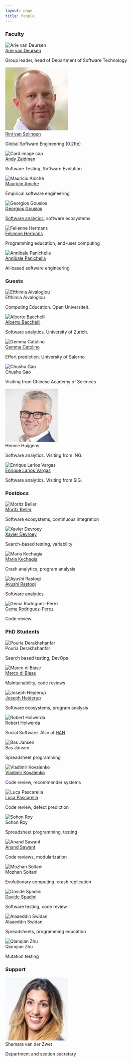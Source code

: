 ```yaml
---
layout: page
title: People
---
```


### Faculty

 <div class="card-deck">
  <div class="card d-block">
    <img class="card-img-top" src="https://avatars2.githubusercontent.com/u/220701?v=4" alt="Arie van Deursen">
    <div class="card-body">
      <div class="card-title"><a href="https://avandeursen.com">Arie van Deursen</a></div>
      <p class="card-text">Group leader, head of Department of Software Technology</p>
    </div>
    <div class="card-footer bg-transparent border-success">
      <a href="https://twitter.com/avandeursen" title="Twitter"><i class="fab fa-twitter"></i></a>
      <a href="https://github.com/avandeursen" title="GitHub"><i class="fab fa-github"></i></a>
      <a href="https://stackoverflow.com/users/165292/avandeursen" title="StackOverflow"><i class="fab fa-stack-overflow"></i></a>
      <!--
      <a href="https://nl.linkedin.com/in/avandeursen" title="LinkedIn"><i class="fab fa-linkedin"></i></a>
    -->
      <a href="https://speakerdeck.com/avandeursen" title="Presentations"><i class="fab fa-slideshare"></i></a>
      <a href="https://scholar.google.nl/citations?user=jjCkWXgAAAAJ" title="Google Scholar"><i class="ai ai-google-scholar-square"></i></a>
      <a href="https://pure.tudelft.nl/portal/en/persons/a-van-deursen(949eb2cc-4db0-4f33-bd56-13425fa5c24a)/publications.html?pageSize=all&page=0" title="Publications"><i class="fas fa-edit"></i></a>
    </div>
  </div>

  <div class="card d-block">
    <img class="card-img-top" src="img/rini-van-solingen.jpeg" alt="Rini van Solingen">
    <div class="card-body">
      <div class="card-title"><a href="http://www.rinivansolingen.nl/">Rini van Solingen</a></div>
      <p class="card-text">Global Software Engineering (0.2fte) </p>
    </div>
    <div class="card-footer bg-transparent border-success">
      <a href="https://twitter.com/solingen" title="Twitter"><i class="fab fa-twitter"></i></a>
      <a href="https://nl.linkedin.com/in/solingen/" title="LinkedIn"><i class="fab fa-linkedin"></i></a>
      <a href="https://scholar.google.nl/citations?user=9LxiPOUAAAAJ" title="Google Scholar"><i class="ai ai-google-scholar-square"></i></a>
      <a href="https://pure.tudelft.nl/portal/en/persons/dm-van-solingen(2669c7b5-81a6-4f70-9d9d-e21ead041426)/publications.html?pageSize=100&page=0" title="Publications"><i class="fas fa-edit"></i></a>
    </div>
  </div>

  <div class="card d-block">
    <img class="card-img-top" src="https://avatars1.githubusercontent.com/u/3475457?v=4" alt="Card image cap">
    <div class="card-body">
      <div class="card-title"><a href="https://azaidman.github.io">Andy Zaidman</a></div>
      <p class="card-text">Software Testing, Software Evolution</p>
    </div>
    <div class="card-footer bg-transparent border-success">
      <a href="https://twitter.com/azaidman"><i class="fab fa-twitter"></i></a>
      <a href="https://github.com/azaidman"><i class="fab fa-github"></i></a>
      <a href="https://www.linkedin.com/in/andyzaidman/"><i class="fab fa-linkedin"></i></a>
      <a href="https://scholar.google.nl/citations?user=CDTfcG4AAAAJ" title="Google Scholar"><i class="ai ai-google-scholar-square"></i></a>
      <a href="https://pure.tudelft.nl/portal/en/persons/ae-zaidman(3d1ac38d-7304-44f4-bccb-087b6db66072)/publications.html" title="Publications"><i class="fas fa-edit"></i></a>
    </div>
  </div>

</div> <!-- deck -->

<div class="card-deck non-top-row">
  <div class="card d-block">
    <img class="card-img-top" src="https://avatars3.githubusercontent.com/u/100812?v=4" alt="Mauricio Aniche">
    <div class="card-body">
      <div class="card-title"><a href="https://www.mauricioaniche.com">Mauricio Aniche</a></div>
      <p class="card-text">Empirical software engineering</p>
    </div>
    <div class="card-footer bg-transparent border-success">
      <a href="https://twitter.com/mauricioaniche" title="Twitter"><i class="fab fa-twitter"></i></a>
      <a href="https://github.com/mauricioaniche" title="Github"><i class="fab fa-github"></i></a>
      <a href="https://scholar.google.nl/citations?user=AyX0Ou0AAAAJ&hl" title="Google Scholar"><i class="ai ai-google-scholar-square"></i></a>
      <a href="hhttps://pure.tudelft.nl/portal/en/persons/m-finavaro-aniche(555c2765-502d-4254-82a6-d16ef65db961).html" title="Publications"><i class="fas fa-edit"></i></a>
    </div>
  </div>

  <div class="card d-block">
    <img class="card-img-top" src="https://avatars3.githubusercontent.com/u/386172?v=4" alt="Georgios Gousios">
    <div class="card-body">
      <div class="card-title"><a href="http://gousios.org">Georgios Gousios</a></div>
      <p class="card-text"><a href="softanalytics.html">Software analytics</a>, software ecosystems</p>
    </div>
    <div class="card-footer bg-transparent border-success">
      <a href="https://twitter.com/gousiosg" title="Twitter"><i class="fab fa-twitter"></i></a>
      <a href="https://github.com/gousiosg" title="Github"><i class="fab fa-github"></i></a>
      <a href="https://www.linkedin.com/in/gousiosg" title="LinkedIn"><i class="fab fa-linkedin"></i></a>
      <a href="http://scholar.google.gr/citations?hl=el&user=-NI5S50AAAAJ" title="Google Scholar"><i class="ai ai-google-scholar-square"></i></a>
      <a href="https://pure.tudelft.nl/portal/en/persons/g-gousios(f5ab9c4d-5210-48b6-8c39-e6e44361ac0e)/publications.html" title="Publications"><i class="fas fa-edit"></i></a>
    </div>
  </div>

  <div class="card d-block">
    <img class="card-img-top" src="https://avatars3.githubusercontent.com/u/1003685?v=4" alt="Felienne Hermans">
    <div class="card-body">
      <div class="card-title"><a href="http://felienne.com">Felienne Hermans</a></div>
      <p class="card-text">Programming education, end-user computing</p>
    </div>
    <div class="card-footer bg-transparent border-success">
      <a href="https://twitter.com/felienne" title="Twitter"><i class="fab fa-twitter"></i></a>
      <a href="https://github.com/felienne" title="Github"><i class="fab fa-github"></i></a>
      <a href="https://nl.linkedin.com/in/felienne" title="LinkedIn"><i class="fab fa-linkedin"></i></a>
      <a href="https://scholar.google.nl/citations?user=Kzy5f1IAAAAJ" title="Google Scholar"><i class="ai ai-google-scholar-square"></i></a>
     <a href="https://www.slideshare.net/Felienne" title="Presentations"><i class="fab fa-slideshare"></i></a>
      <a href="https://pure.tudelft.nl/portal/en/persons/ffj-hermans(2fe8a348-ec67-4520-8c0a-34ef8d60fcaa)/publications.html?pageSize=100&page=0" title="Publications"><i class="fas fa-edit"></i></a>
    </div>
  </div>

  <div class="card d-block">
    <img class="card-img-top" src="https://avatars3.githubusercontent.com/u/10740831?v=4" alt="Annibale Panichella">
    <div class="card-body">
      <div class="card-title"><a href="https://apanichella.github.io">Annibale Panichella</a></div>
      <p class="card-text">AI-based software engineering</p>
    </div>
    <div class="card-footer bg-transparent border-success">
      <a href="https://twitter.com/AnniPanic" title="Twitter"><i class="fab fa-twitter"></i></a>
      <a href="https://github.com/apanichella" title="Github"><i class="fab fa-github"></i></a>
      <a href="https://www.linkedin.com/in/annibale-panichella-84081186/" title="LinkedIn"><i class="fab fa-linkedin"></i></a>
      <a href="https://scholar.google.it/citations?user=xPQ72u4AAAAJ&hl=en" title="Google Scholar"><i class="ai ai-google-scholar-square"></i></a>
      <a href="https://pure.tudelft.nl/portal/en/persons/a-panichella(48ad3f35-3014-4bab-a9e9-4ba228749fdd)/publications.html?pageSize=100&page=0" title="Publications"><i class="fas fa-edit"></i></a>
    </div>
  </div>
</div>

### Guests

<div class="card-deck">

  <div class="card d-block">
    <img class="card-img-top" src="https://avatars0.githubusercontent.com/u/2752631?s=400&v=4" alt="Efthimia Aivaloglou">
    <div class="card-body">
      <div class="card-title">Efthimia Aivaloglou</div>
      <p class="card-text">Computing Education. Open Universiteit.</p>
    </div>
    <div class="card-footer bg-transparent border-success">
      <a href="https://twitter.com/feniaiv" title="Twitter"><i class="fab fa-twitter"></i></a>
      <a href="https://scholar.google.nl/citations?user=8PDy_s4AAAAJ" title="Google Scholar"><i class="ai ai-google-scholar-square"></i></a>
      <a href="https://pure.tudelft.nl/portal/en/persons/e-aivaloglou(23414d01-6657-4716-84b1-8b00a422812f)/publications.html" title="Publications"><i class="fas fa-edit"></i></a>
    </div>
  </div>  

  <div class="card d-block">
    <img class="card-img-top" src="https://avatars3.githubusercontent.com/u/668766?&v=4" alt="Alberto Bacchelli">
    <div class="card-body">
      <div class="card-title"><a href="http://sback.it/">Alberto Bacchelli</a></div>
      <p class="card-text">Software analytics. University of Zurich.</p>
    </div>
    <div class="card-footer bg-transparent border-success">
      <a href="https://twitter.com/sback_" title="Twitter"><i class="fab fa-twitter"></i></a>
      <a href="https://scholar.google.nl/citations?user=Jv-sW70AAAAJ" title="Google Scholar"><i class="ai ai-google-scholar-square"></i></a>
      <a href="https://pure.tudelft.nl/portal/en/persons/a-bacchelli(229022f2-6585-458b-b6fa-a6a3bd4082ee)/publications.html?pageSize=100&page=0" title="Publications"><i class="fas fa-edit"></i></a>
    </div>
  </div>

  <div class="card d-block">
    <img class="card-img-top" src="https://pbs.twimg.com/profile_images/844589346409910274/j5Y7ANf7_400x400.jpg" alt="Gemma Catolino">
    <div class="card-body">
      <div class="card-title"><a href="http://www.gemmacatolino.com/">Gemma Catolino</a></div>
      <p class="card-text">Effort prediction. University of Salerno</p>
    </div>
    <div class="card-footer bg-transparent border-success">
      <a href="https://twitter.com/g_catolino" title="Twitter"><i class="fab fa-twitter"></i></a>
      <a href="https://scholar.google.nl/citations?user=ziGvasEAAAAJ" title="Google Scholar"><i class="ai ai-google-scholar-square"></i></a>
      <a href="https://www.linkedin.com/in/gemma-catolino-175131ab"><i class="fab fa-linkedin"></i></a>
      <a href="https://pure.tudelft.nl/portal/en/persons/g-catolino(14e262ef-4039-43c5-84e2-cce7caa587a9)/publications.html?pageSize=100&page=0" title="Publications"><i class="fas fa-edit"></i></a>
    </div>
  </div>
</div>

<div class="card-deck non-top-row">

  <div class="card d-block">
      <img class="card-img-top" src="https://avatars3.githubusercontent.com/u/2743923?v=4" alt="Chushu Gao">
    <div class="card-body">
      <div class="card-title">Chushu Gao</div>
      <p class="card-text">Visiting from Chinese Academy of Sciences</p>
    </div>
    <div class="card-footer bg-transparent border-success">
      <a href="https://scholar.google.nl/citations?user=uP1V4IcAAAAJ" title="Google Scholar"><i class="ai ai-google-scholar-square"></i></a>
    </div>
  </div>

  <div class="card d-block">
    <img class="card-img-top" src="img/hennie-huijgens.jpeg" alt="Hennie Huijgens">
    <div class="card-body">
      <div class="card-title">Hennie Huijgens</div>
      <p class="card-text">Software analytics. Visiting from ING.</p>
    </div>
    <div class="card-footer bg-transparent border-success">
      <a href="https://www.linkedin.com/in/henniehuijgens/" title="LinkedIn"><i class="fab fa-linkedin"></i></a>
      <a href="https://scholar.google.nl/citations?user=j9xJ60oAAAAJ" title="Google Scholar"><i class="ai ai-google-scholar-square"></i></a>
      <a href="https://pure.tudelft.nl/portal/en/persons/hkm-huijgens(796c553e-660f-4956-8bc2-13f22ea9d620)/publications.html" title="Publications"><i class="fas fa-edit"></i></a>
    </div>
  </div>

  <div class="card d-block">
    <img class="card-img-top" src="https://avatars3.githubusercontent.com/u/16877168?v=4" alt="Enrique Larios Vargas">
    <div class="card-body">
      <div class="card-title"><a href="https://mediatechnology.leiden.edu/people/staff/larios-vargas-enrique">Enrique Larios Vargas</a></div>
      <p class="card-text">Software analytics. Visiting from SIG.</p>
    </div>
    <div class="card-footer bg-transparent border-success">
      <a href="https://github.com/elarios"><i class="fab fa-github"></i></a>
      <a href="https://www.linkedin.com/in/enrique-larios-vargas"><i class="fab fa-linkedin"></i></a>
    </div>
  </div>

</div>

### Postdocs

<div class="card-deck">
  <div class="card d-block">
    <img class="card-img-top" src="https://avatars1.githubusercontent.com/u/334256?s=460&v=4" alt="Moritz Beller">
    <div class="card-body">
      <div class="card-title"><a href="https://inventitech.com">Moritz Beller</a></div>
      <p class="card-text">Software ecosystems, continuous integration</p>
    </div>
    <div class="card-footer bg-transparent border-success">
      <a href="https://twitter.com/inventitech"><i class="fab fa-twitter"></i></a>
      <a href="https://github.com/inventitech"><i class="fab fa-github"></i></a>
      <a href="https://www.linkedin.com/in/inventitech"><i class="fab fa-linkedin"></i></a>
      <a href="https://pure.tudelft.nl/portal/en/persons/mm-beller(32e3c6c5-065f-4b6e-b373-30442d051144)/publications.html" title="Publications"><i class="fas fa-edit"></i></a>
    </div>
  </div>

  <div class="card d-block">
    <img class="card-img-top" src="https://avatars3.githubusercontent.com/u/8514257?v=4" alt="Xavier Devroey">
    <div class="card-body">
      <div class="card-title"><a href="http://xdevroey.be">Xavier Devroey</a></div>
      <p class="card-text">Search-based testing, variability</p>
    </div>
    <div class="card-footer bg-transparent border-success">
      <a href="https://twitter.com/xdevroey"><i class="fab fa-twitter"></i></a>
      <a href="https://github.com/xdevroey"><i class="fab fa-github"></i></a>
      <a href="https://www.linkedin.com/in/xdevroey"><i class="fab fa-linkedin"></i></a>
      <a href="https://pure.tudelft.nl/portal/en/persons/xdm-devroey(374ab5e8-0b73-417d-a03b-7db03e3f1203)/publications.html" title="Publications"><i class="fas fa-edit"></i></a>
    </div>
  </div>

  <div class="card d-block">
    <img class="card-img-top" src="https://avatars3.githubusercontent.com/u/2269396?s=400&amp;v=4" alt="Maria Kechagia">
    <div class="card-body">
      <div class="card-title"><a href="https://mkechagia.github.io/">Maria Kechagia</a></div>
      <p class="card-text">Crash analytics, program analysis</p>
    </div>
    <div class="card-footer bg-transparent border-success">
      <a href="https://twitter.com/mkechagia"><i class="fab fa-twitter"></i></a>
      <a href="https://github.com/mkechagia"><i class="fab fa-github"></i></a>
      <a href="https://nl.linkedin.com/in/maria-kechagia-3958b381"><i class="fab fa-linkedin"></i></a>
      <a href="https://pure.tudelft.nl/portal/en/persons/m-kechagia(6f4b34f6-603a-43fe-ac6e-04401a84ecfe)/publications.html" title="Publications"><i class="fas fa-edit"></i></a>
    </div>
  </div>

  <div class="card d-block">
    <img class="card-img-top" src="https://avatars2.githubusercontent.com/u/7066145?s=400&v=4" alt="Ayushi Rastogi">
    <div class="card-body">
      <div class="card-title"><a href="https://ayushirastogi.github.io/">Ayushi Rastogi</a></div>
      <p class="card-text">Software analytics</p>
    </div>
    <div class="card-footer bg-transparent border-success">
      <a href="https://github.com/AyushiRastogi"><i class="fab fa-github"></i></a>
      <a href="hhttps://www.linkedin.com/in/ayushirastogi/"><i class="fab fa-linkedin"></i></a>
      <a href="https://scholar.google.com/citations?user=W_V42b4AAAAJ" title="Google Scholar"><i class="ai ai-google-scholar-square"></i></a>
    </div>
  </div>

 <div class="card d-block">
    <img class="card-img-top" src="https://avatars1.githubusercontent.com/u/5637220?s=460&v=4" alt="Gema Rodriguez-Perez">
    <div class="card-body">
      <div class="card-title"><a href="http://gemarodri.github.io/Presentacion/">Gema Rodriguez-Perez</a></div>
      <p class="card-text">Code review.</p>
    </div>
    <div class="card-footer bg-transparent border-success">
      <a href="https://twitter.com/Gerope90" title="Twitter"><i class="fab fa-twitter"></i></a>
      <a href="https://www.linkedin.com/in/gema-rodriguez-perez-56253a98/"><i class="fab fa-linkedin"></i></a>
    </div>
  </div>  

</div>

### PhD Students

<!-- Registered in TU Delft EEMCS Graduate School -->

<!-- Robbert, Marleen -->

<div class="card-deck">

  <div class="card d-block">
    <img class="card-img-top" src="https://avatars1.githubusercontent.com/u/5176953?s=460&v=4" alt="Pouria Derakhshanfar">
    <div class="card-body">
      <div class="card-title">Pouria Derakhshanfar</div>
      <p class="card-text">Search based testing, DevOps</p>
    </div>
    <div class="card-footer bg-transparent border-success">
      <a href="https://github.com/pderakhshanfar"><i class="fab fa-github"></i></a>
      <a href="https://pure.tudelft.nl/portal/en/persons/p-derakhshanfar(5ae55462-83f6-4fbd-ad32-9613d3f8329e)/publications.html" title="Publications"><i class="fas fa-edit"></i></a>
    </div>
  </div>

  <div class="card d-block">
    <img class="card-img-top" src="https://avatars3.githubusercontent.com/u/5766743?s=460&v=4" alt="Marco di Biase">
    <div class="card-body">
      <div class="card-title">
        <a href="https://mardibiase.github.io" target="_blank">Marco di Biase</a>
      </div>
      <p class="card-text">Maintainability, code reviews</p>
    </div>
    <div class="card-footer bg-transparent border-success">
      <a href="https://twitter.com/mardibiase" target="_blank"><i class="fab fa-twitter"></i></a>
      <a href="https://github.com/mardibiase" target="_blank"><i class="fab fa-github"></i></a>
      <a href="https://www.linkedin.com/in/mardibiase/" target="_blank"><i class="fab fa-linkedin"></i></a>
      <a href="https://pure.tudelft.nl/portal/en/persons/m-di-biase(175bd28e-fb78-485c-816e-fcd1369d5f3d)/publications.html" title="Publications" target="_blank"><i class="fas fa-edit"></i></a>
    </div>
  </div>

  <div class="card d-block">
    <img class="card-img-top" src="https://avatars1.githubusercontent.com/u/2521475?s=460&v=4" alt="Joseph Hejderup">
    <div class="card-body">
      <div class="card-title"><a href="https://twitter.com/jhejderup">Joseph Hejderup</a></div>
      <p class="card-text">Software ecosystems, program analysis</p>
    </div>
    <div class="card-footer bg-transparent border-success">
      <a href="https://twitter.com/jhejderup"><i class="fab fa-twitter"></i></a>
      <a href="https://github.com/jhejderup"><i class="fab fa-github"></i></a>
      <a href="https://www.linkedin.com/in/josephhejderup"><i class="fab fa-linkedin"></i></a>
      <a href="https://pure.tudelft.nl/portal/en/persons/ji-hejderup(65f98b5d-e9d8-47a0-b720-9a1270f816e0)/publications.html" title="Publications"><i class="fas fa-edit"></i></a>
    </div>
  </div>

  <div class="card d-block">
    <img class="card-img-top" src="https://i1.rgstatic.net/ii/profile.image/285316163358720-1445036082410_Q128/Robert_Holwerda.jpg" alt="Robert Holwerda">
    <div class="card-body">
      <div class="card-title">Robert Holwerda</div>
      <p class="card-text">Social Software. Also at <a href="https://www.han.nl/international/english/">HAN</a></p>
    </div>
    <div class="card-footer bg-transparent border-success">
      <a href="https://pure.tudelft.nl/portal/en/persons/rna-holwerda(3e73eac8-d892-45ee-8db2-5eaff88bf05b).html" title="Publications"><i class="fas fa-edit"></i></a>
    </div>
  </div>

</div>

<div class="card-deck non-top-row">

 <div class="card d-block">
    <img class="card-img-top" src="https://scholar.google.nl/citations?view_op=medium_photo&user=egl5tVQAAAAJ&citpid=2" alt="Bas Jansen">
    <div class="card-body">
      <div class="card-title">Bas Jansen</div>
      <p class="card-text">Spreadsheet programming</p>
    </div>
    <div class="card-footer bg-transparent border-success">
      <a href="https://twitter.com/heerbommel"><i class="fab fa-twitter"></i></a>
      <a href="https://scholar.google.nl/citations?user=egl5tVQAAAAJ&hl=en" title="Google Scholar"><i class="ai ai-google-scholar-square"></i></a>
      <a href="https://pure.tudelft.nl/portal/en/persons/b-jansen(bfa125a2-c776-4191-bf18-e776dd145ff1)/publications.html" title="Publications"><i class="fas fa-edit"></i></a>
    </div>
  </div>  

  <div class="card d-block">
    <img class="card-img-top" src="https://pbs.twimg.com/profile_images/966082298507612161/vkTJqaqD_400x400.jpg" alt="Vladimir Kovalenko">
    <div class="card-body">
      <div class="card-title"><a href="https://vovak.me/">Vladimir Kovalenko</a></div>
      <p class="card-text">Code review, recommender systems</p>
    </div>
    <div class="card-footer bg-transparent border-success">
      <a href="https://twitter.com/vovak_"><i class="fab fa-twitter"></i></a>
      <a href="https://github.com/vovak"><i class="fab fa-github"></i></a>
      <a href="https://www.instagram.com/vovak_/"><i class="fab fa-instagram"></i></a>
    </div>
  </div>

  <div class="card d-block">
    <img class="card-img-top" src="https://avatars3.githubusercontent.com/u/5877721?s=400&v=4" alt="Luca Pascarella">
    <div class="card-body">
      <div class="card-title">
        <a href="https://lucapascarella.com" target="_blank">Luca Pascarella</a>
      </div>
      <p class="card-text">Code review, defect prediction</p>
    </div>
    <div class="card-footer bg-transparent border-success">
      <a href="https://twitter.com/Lucapascarella5" target="_blank"><i class="fab fa-twitter"></i></a>
      <a href="https://github.com/lucapascarella" target="_blank"><i class="fab fa-github"></i></a>
      <a href="https://www.linkedin.com/in/luca-pascarella-5b168254/" target="_blank"><i class="fab fa-linkedin"></i></a>
      <a href="https://pure.tudelft.nl/portal/en/persons/l-pascarella(1e287bab-85b8-4c97-8412-8e82b78e72e7)/publications.html" title="Publications" target="_blank"><i class="fas fa-edit"></i></a>
    </div>
  </div>

  <div class="card d-block">
    <img class="card-img-top" src="https://avatars1.githubusercontent.com/u/5801581?s=400&v=4" alt="Sohon Roy">
    <div class="card-body">
      <div class="card-title">Sohon Roy</div>
      <p class="card-text">Spreadsheet programming, testing</p>
    </div>
    <div class="card-footer bg-transparent border-success">
      <a href="https://twitter.com/sohonroy"><i class="fab fa-twitter"></i></a>
      <a href="https://github.com/sohonroy"><i class="fab fa-github"></i></a>
      <a href="https://scholar.google.nl/citations?user=VuDRJ2kAAAAJ&hl=en" title="Google Scholar"><i class="ai ai-google-scholar-square"></i></a>
      <a href="https://pure.tudelft.nl/portal/en/persons/s-roy(3877362c-2ace-451c-9679-24c6e5b6ecf7)/publications.html" title="Publications"><i class="fas fa-edit"></i></a>
    </div>
  </div>

</div>

<div class="card-deck non-top-row">

  <div class="card d-block">
    <img class="card-img-top" src="https://pbs.twimg.com/profile_images/625589553575895040/rF3zIK2-_400x400.jpg" alt="Anand Sawant">
    <div class="card-body">
      <div class="card-title"><a href="http://anandsaw.github.io/index.html">Anand Sawant</a></div>
      <p class="card-text">Code reviews, modularization</p>
    </div>
    <div class="card-footer bg-transparent border-success">
      <a href="https://twitter.com/anandsaw"><i class="fab fa-twitter"></i></a>
      <a href="https://github.com/anandsaw"><i class="fab fa-github"></i></a>
      <a href="https://scholar.google.com/citations?user=KhhNLyMAAAAJ" title="Google Scholar"><i class="ai ai-google-scholar-square"></i></a>
      <a href="https://pure.tudelft.nl/portal/en/persons/aa-sawant(850921d5-335e-452c-aa04-4ee49e7497f0)/publications.html?pageSize=all&page=0" title="Publications"><i class="fas fa-edit"></i></a>
    </div>
  </div>

  <div class="card d-block">
    <img class="card-img-top" src="https://avatars1.githubusercontent.com/u/1183394?s=460&v=4" alt="Mozhan Soltani">
    <div class="card-body">
      <div class="card-title">Mozhan Soltani</div>
      <p class="card-text">Evolutionary computing, crash replication</p>
    </div>
    <div class="card-footer bg-transparent border-success">
      <a href="https://github.com/Mozhan"><i class="fab fa-github"></i></a>
      <a href="https://pure.tudelft.nl/portal/en/persons/m-soltani(12bb18d0-3bd3-45c6-b95f-d6a67b121bf6)/publications.html" title="Publications"><i class="fas fa-edit"></i></a>
    </div>
  </div>

  <div class="card d-block">
    <img class="card-img-top" src="https://avatars0.githubusercontent.com/u/9136821?s=400&v=4" alt="Davide Spadini">
    <div class="card-body">
      <div class="card-title">
        <a href="https://ishepard.github.io/" target="_blank">Davide Spadini</a>
      </div>
      <p class="card-text">Software testing, code review</p>
    </div>
    <div class="card-footer bg-transparent border-success">
      <a href="https://twitter.com/DavideSpadini" target="_blank"><i class="fab fa-twitter"></i></a>
      <a href="https://github.com/ishepard" target="_blank"><i class="fab fa-github"></i></a>
      <a href="https://www.linkedin.com/in/davidespadini/" target="_blank"><i class="fab fa-linkedin"></i></a>
      <a href="https://pure.tudelft.nl/portal/en/persons/d-spadini(df3c7c1c-421b-413d-8f61-ba8a6b23b82b)/publications.html" title="Publications" target="_blank"><i class="fas fa-edit"></i></a>
    </div>
  </div>

 <div class="card d-block">
    <img class="card-img-top" src="https://avatars1.githubusercontent.com/u/7933089?s=400&v=4" alt="Alaaeddin Swidan">
    <div class="card-body">
      <div class="card-title"> Alaaeddin Swidan</div>
      <p class="card-text">Spreadsheets, programming education</p>
    </div>
    <div class="card-footer bg-transparent border-success">
      <a href="https://twitter.com/aeswidan"><i class="fab fa-twitter"></i></a>
      <a href="https://scholar.google.nl/citations?user=NDkRW44AAAAJ&hl=en&oi=ao" title="Google Scholar"><i class="ai ai-google-scholar-square"></i></a>
      <a href="https://pure.tudelft.nl/portal/en/persons/aas-swidan(20070d35-afd5-49a5-ac87-7d9264fb3906)/publications.html" title="Publications"><i class="fas fa-edit"></i></a>
    </div>
  </div>    

  <div class="card d-block">
    <img class="card-img-top" src="https://avatars1.githubusercontent.com/u/16692536?s=460&v=4" alt="Qianqian Zhu">
    <div class="card-body">
      <div class="card-title">Qianqian Zhu</div>
      <p class="card-text">Mutation testing</p>
    </div>
    <div class="card-footer bg-transparent border-success">
      <a href="https://twitter.com/qzhu90"><i class="fab fa-twitter"></i></a>
      <a href="https://github.com/qianqianzhu"><i class="fab fa-github"></i></a>
      <a href="https://pure.tudelft.nl/portal/en/persons/q-zhu(61ceb2fb-83c4-4272-9001-6e954f09ba09)/publications.html" title="Publications"><i class="fas fa-edit"></i></a>
    </div>
  </div>

</div>

### Support

<div class="card-deck">
  <div class="card d-block">
    <img class="card-img-top" src="img/shemara-van-der-zwet.jpg" alt="Shemara van der Zwet">
    <div class="card-body">
      <div class="card-title">Shemara van der Zwet</div>
      <p class="card-text">Department and section secretary</p>
    </div>
    <div class="card-footer bg-transparent border-success">
      <a href="https://www.linkedin.com/in/shemara-van-der-zwet-1a5b70122" title="LinkedIn"><i class="fab fa-linkedin"></i></a>
    </div>
  </div>
</div>

<!--
### Alumni
-->
